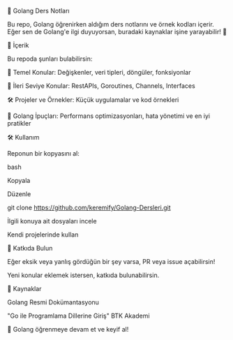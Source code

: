📘 Golang Ders Notları

Bu repo, Golang öğrenirken aldığım ders notlarını ve örnek kodları içerir. Eğer sen de Golang'e ilgi duyuyorsan, buradaki kaynaklar işine yarayabilir! 🚀


📂 İçerik

Bu repoda şunları bulabilirsin:


📖 Temel Konular: Değişkenler, veri tipleri, döngüler, fonksiyonlar

🔗 İleri Seviye Konular: RestAPIs, Goroutines, Channels, Interfaces

🛠 Projeler ve Örnekler: Küçük uygulamalar ve kod örnekleri

📌 Golang İpuçları: Performans optimizasyonları, hata yönetimi ve en iyi pratikler

🛠 Kullanım

Reponun bir kopyasını al:

bash

Kopyala

Düzenle

git clone https://github.com/keremify/Golang-Dersleri.git

İlgili konuya ait dosyaları incele

Kendi projelerinde kullan


📢 Katkıda Bulun

Eğer eksik veya yanlış gördüğün bir şey varsa, PR veya issue açabilirsin!

Yeni konular eklemek istersen, katkıda bulunabilirsin.

📌 Kaynaklar

Golang Resmi Dokümantasyonu

"Go ile Programlama Dillerine Giriş" BTK Akademi


🚀 Golang öğrenmeye devam et ve keyif al!
 
